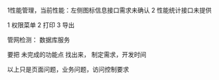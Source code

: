 1性能管理，当前性能：左侧图标信息接口需求未确认
2 性能统计接口未提供





1 权限菜单
2 打印 
3 导出



管网检测： 数据库服务



要把 未完成的功能点 找出来， 
制定需求，开发时间



以上只是页面问题，业务问题，访问控制要求